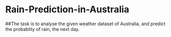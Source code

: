 # Rain-Prediction-in-Australia
 
 ##The task is to analyse the given weather dataset of Australia, and predict the probablity of rain, the next day.
